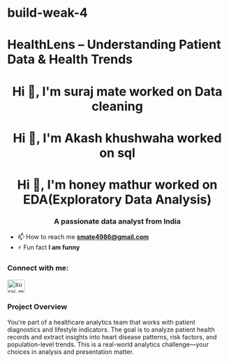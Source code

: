 # build-weak-4

# HealthLens – Understanding Patient Data & Health Trends

<h1 align="center">Hi 👋, I'm suraj mate worked on Data cleaning </h1>
<h1 align="center">Hi 👋, I'm Akash khushwaha worked on sql </h1>
<h1 align="center">Hi 👋, I'm honey mathur worked on EDA(Exploratory Data Analysis)</h1>
<h3 align="center">A passionate data analyst from India</h3>

- 📫 How to reach me **smate4986@gmail.com**
- ⚡ Fun fact **I am funny**
<h3 align="left">Connect with me:</h3>
<p align="left">
<a href="https://instagram.com/suraj_mate_21" target="blank"><img align="center" src="https://raw.githubusercontent.com/rahuldkjain/github-profile-readme-generator/master/src/images/icons/Social/instagram.svg" alt="suraj_mate_21" height="30" width="40" /></a>
</p>

### Project Overview
You're part of a healthcare analytics team that works with patient diagnostics and lifestyle indicators. The goal is to analyze patient health records and extract insights into heart disease patterns, risk factors, and population-level trends. This is a real-world analytics challenge—your choices in analysis and presentation matter.
